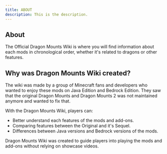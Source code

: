 ```yaml
---
title: ABOUT
description: This is the description.
---
```


## About

The Official Dragon Mounts Wiki is where you will find information about each mods in chronological order, whether it's related to dragons or other features.
## Why was Dragon Mounts Wiki created?

The wiki was made by a group of Minecraft fans and developers who wanted to enjoy these mods on Java Edition and Bedrock Edition. They saw that the original Dragon Mounts and Dragon Mounts 2 was not maintained anymore and wanted to fix that.

With the Dragon Mounts Wiki, players can:
- Better understand each features of the mods and add-ons.
- Comparing features between the Original and it's Sequel.
- Differences between Java versions and Bedrock versions of the mods.

Dragon Mounts Wiki was created to guide players into playing the mods and add-ons without relying on showcase videos.
